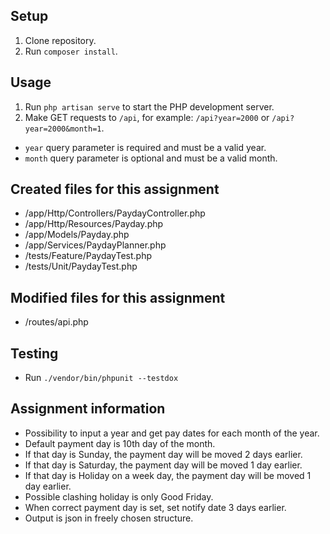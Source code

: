 ## Setup

1. Clone repository.
2. Run `composer install`.

## Usage

1. Run `php artisan serve` to start the PHP development server.
2. Make GET requests to `/api`, for example: `/api?year=2000` or `/api?year=2000&month=1`.

+ `year` query parameter is required and must be a valid year.
+ `month` query parameter is optional and must be a valid month.

## Created files for this assignment

+ /app/Http/Controllers/PaydayController.php
+ /app/Http/Resources/Payday.php
+ /app/Models/Payday.php
+ /app/Services/PaydayPlanner.php
+ /tests/Feature/PaydayTest.php
+ /tests/Unit/PaydayTest.php

## Modified files for this assignment

+ /routes/api.php

## Testing

+ Run `./vendor/bin/phpunit --testdox`

## Assignment information

+ Possibility to input a year and get pay dates for each month of the year.
+ Default payment day is 10th day of the month.
+ If that day is Sunday, the payment day will be moved 2 days earlier.
+ If that day is Saturday, the payment day will be moved 1 day earlier.
+ If that day is Holiday on a week day, the payment day will be moved 1 day earlier.
+ Possible clashing holiday is only Good Friday.
+ When correct payment day is set, set notify date 3 days earlier.
+ Output is json in freely chosen structure.
